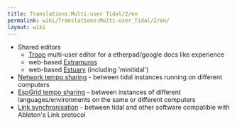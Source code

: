 ```yaml
---
title: Translations:Multi-user Tidal/2/en
permalink: wiki/Translations:Multi-user_Tidal/2/en/
layout: wiki
---
```


-   Shared editors
    -   [Troop](https://github.com/Qirky/Troop) multi-user editor for a
        etherpad/google docs like experience
    -   web-based [Extramuros](https://github.com/d0kt0r0/extramuros)
    -   web-based [Estuary](https://github.com/d0kt0r0/Estuary)
        (including 'minitidal')
-   [Network tempo sharing](/wiki/Network_tempo_sharing "wikilink") - between
    tidal instances running on different computers
-   [EspGrid tempo sharing](/wiki/EspGrid_tempo_sharing "wikilink") - between
    instances of different languages/environments on the same or
    different computers
-   [Link synchronisation](/wiki/Link_synchronisation "wikilink") - between
    tidal and other software compatible with Ableton's Link protocol
